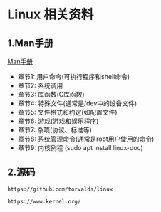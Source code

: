 # Linux 相关资料

## 1.Man手册

[Man手册](https://man7.org/linux/man-pages/index.html)

- 章节1: 用户命令(可执行程序和shell命令)
- 章节2: 系统调用
- 章节3: 库函数(C库函数)
- 章节4: 特殊文件(通常是/dev中的设备文件)
- 章节5: 文件格式和约定(如配置文件)
- 章节6: 游戏(游戏和娱乐程序)
- 章节7: 杂项(协议、标准等)
- 章节8: 系统管理命令(通常是root用户使用的命令)
- 章节9: 内核例程 (sudo apt install linux-doc)

## 2.源码

```shell
https://github.com/torvalds/linux

https://www.kernel.org/

```